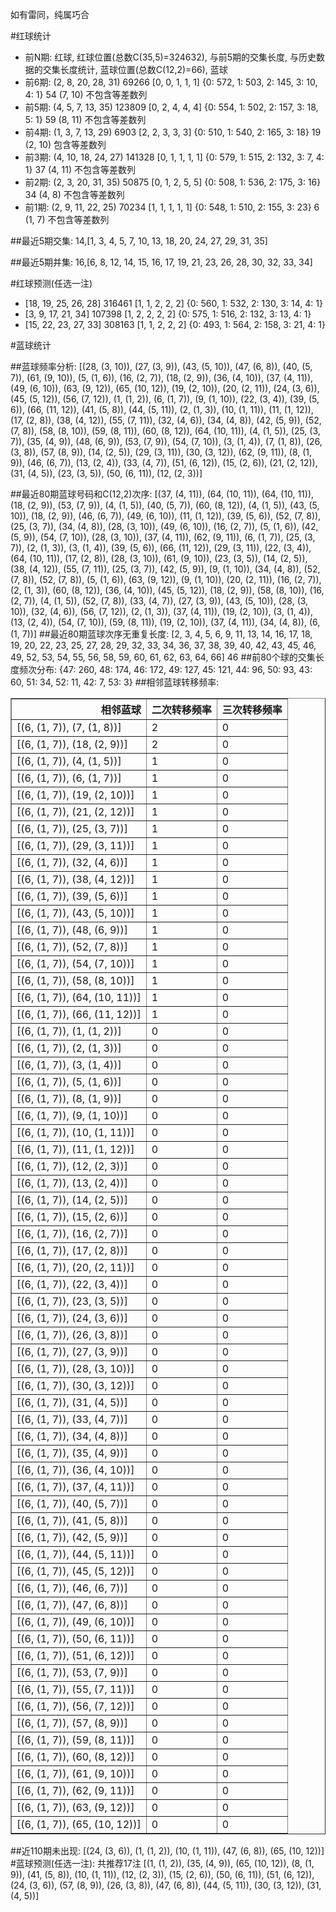 <!-- 
.. title: 大乐透15069期(2015-06-17)数据分析报告
.. slug: dlott-15069-2015-06-17-report
.. date: 2015-06-18 08:00:00 UTC+08:00
.. tags: Lottery
.. link: 
.. description: 
.. type: text
-->

如有雷同，纯属巧合

<!-- TEASER_END-->

#红球统计

- 前N期: 红球, 红球位置(总数C(35,5)=324632), 与前5期的交集长度, 与历史数据的交集长度统计, 蓝球位置(总数C(12,2)=66), 蓝球
- 前6期: (2, 8, 20, 28, 31) 69266 [0, 0, 1, 1, 1] {0: 572, 1: 503, 2: 145, 3: 10, 4: 1} 54 (7, 10) 不包含等差数列
- 前5期: (4, 5, 7, 13, 35) 123809 [0, 2, 4, 4, 4] {0: 554, 1: 502, 2: 157, 3: 18, 5: 1} 59 (8, 11) 不包含等差数列
- 前4期: (1, 3, 7, 13, 29) 6903 [2, 2, 3, 3, 3] {0: 510, 1: 540, 2: 165, 3: 18} 19 (2, 10) 包含等差数列
- 前3期: (4, 10, 18, 24, 27) 141328 [0, 1, 1, 1, 1] {0: 579, 1: 515, 2: 132, 3: 7, 4: 1} 37 (4, 11) 不包含等差数列
- 前2期: (2, 3, 20, 31, 35) 50875 [0, 1, 2, 5, 5] {0: 508, 1: 536, 2: 175, 3: 16} 34 (4, 8) 不包含等差数列
- 前1期: (2, 9, 11, 22, 25) 70234 [1, 1, 1, 1, 1] {0: 548, 1: 510, 2: 155, 3: 23} 6 (1, 7) 不包含等差数列

##最近5期交集:
14,[1, 3, 4, 5, 7, 10, 13, 18, 20, 24, 27, 29, 31, 35]

##最近5期并集:
16,[6, 8, 12, 14, 15, 16, 17, 19, 21, 23, 26, 28, 30, 32, 33, 34]

#红球预测(任选一注)

- [18, 19, 25, 26, 28] 316461 [1, 1, 2, 2, 2] {0: 560, 1: 532, 2: 130, 3: 14, 4: 1}
- [3, 9, 17, 21, 34] 107398 [1, 2, 2, 2, 2] {0: 575, 1: 516, 2: 132, 3: 13, 4: 1}
- [15, 22, 23, 27, 33] 308163 [1, 1, 2, 2, 2] {0: 493, 1: 564, 2: 158, 3: 21, 4: 1}

#蓝球统计

##蓝球频率分析:
[(28, (3, 10)), (27, (3, 9)), (43, (5, 10)), (47, (6, 8)), (40, (5, 7)), (61, (9, 10)), (5, (1, 6)), (16, (2, 7)), (18, (2, 9)), (36, (4, 10)), (37, (4, 11)), (49, (6, 10)), (63, (9, 12)), (65, (10, 12)), (19, (2, 10)), (20, (2, 11)), (24, (3, 6)), (45, (5, 12)), (56, (7, 12)), (1, (1, 2)), (6, (1, 7)), (9, (1, 10)), (22, (3, 4)), (39, (5, 6)), (66, (11, 12)), (41, (5, 8)), (44, (5, 11)), (2, (1, 3)), (10, (1, 11)), (11, (1, 12)), (17, (2, 8)), (38, (4, 12)), (55, (7, 11)), (32, (4, 6)), (34, (4, 8)), (42, (5, 9)), (52, (7, 8)), (58, (8, 10)), (59, (8, 11)), (60, (8, 12)), (64, (10, 11)), (4, (1, 5)), (25, (3, 7)), (35, (4, 9)), (48, (6, 9)), (53, (7, 9)), (54, (7, 10)), (3, (1, 4)), (7, (1, 8)), (26, (3, 8)), (57, (8, 9)), (14, (2, 5)), (29, (3, 11)), (30, (3, 12)), (62, (9, 11)), (8, (1, 9)), (46, (6, 7)), (13, (2, 4)), (33, (4, 7)), (51, (6, 12)), (15, (2, 6)), (21, (2, 12)), (31, (4, 5)), (23, (3, 5)), (50, (6, 11)), (12, (2, 3))]

##最近80期蓝球号码和C(12,2)次序:
[(37, (4, 11)), (64, (10, 11)), (64, (10, 11)), (18, (2, 9)), (53, (7, 9)), (4, (1, 5)), (40, (5, 7)), (60, (8, 12)), (4, (1, 5)), (43, (5, 10)), (18, (2, 9)), (46, (6, 7)), (49, (6, 10)), (11, (1, 12)), (39, (5, 6)), (52, (7, 8)), (25, (3, 7)), (34, (4, 8)), (28, (3, 10)), (49, (6, 10)), (16, (2, 7)), (5, (1, 6)), (42, (5, 9)), (54, (7, 10)), (28, (3, 10)), (37, (4, 11)), (62, (9, 11)), (6, (1, 7)), (25, (3, 7)), (2, (1, 3)), (3, (1, 4)), (39, (5, 6)), (66, (11, 12)), (29, (3, 11)), (22, (3, 4)), (64, (10, 11)), (17, (2, 8)), (28, (3, 10)), (61, (9, 10)), (23, (3, 5)), (14, (2, 5)), (38, (4, 12)), (55, (7, 11)), (25, (3, 7)), (42, (5, 9)), (9, (1, 10)), (34, (4, 8)), (52, (7, 8)), (52, (7, 8)), (5, (1, 6)), (63, (9, 12)), (9, (1, 10)), (20, (2, 11)), (16, (2, 7)), (2, (1, 3)), (60, (8, 12)), (36, (4, 10)), (45, (5, 12)), (18, (2, 9)), (58, (8, 10)), (16, (2, 7)), (4, (1, 5)), (52, (7, 8)), (33, (4, 7)), (27, (3, 9)), (43, (5, 10)), (28, (3, 10)), (32, (4, 6)), (56, (7, 12)), (2, (1, 3)), (37, (4, 11)), (19, (2, 10)), (3, (1, 4)), (13, (2, 4)), (54, (7, 10)), (59, (8, 11)), (19, (2, 10)), (37, (4, 11)), (34, (4, 8)), (6, (1, 7))]
##最近80期蓝球次序无重复长度:
[2, 3, 4, 5, 6, 9, 11, 13, 14, 16, 17, 18, 19, 20, 22, 23, 25, 27, 28, 29, 32, 33, 34, 36, 37, 38, 39, 40, 42, 43, 45, 46, 49, 52, 53, 54, 55, 56, 58, 59, 60, 61, 62, 63, 64, 66] 46
##前80个球的交集长度频次分布:
{47: 260, 48: 174, 46: 172, 49: 127, 45: 121, 44: 96, 50: 93, 43: 60, 51: 34, 52: 11, 42: 7, 53: 3}
##相邻蓝球转移频率:
<table border="1" class="table table-striped dataframe">
  <thead>
    <tr style="text-align: right;">
      <th>相邻蓝球</th>
      <th>二次转移频率</th>
      <th>三次转移频率</th>
    </tr>
  </thead>
  <tbody>
    <tr>
      <td>[(6, (1, 7)), (7, (1, 8))]</td>
      <td>2</td>
      <td>0</td>
    </tr>
    <tr>
      <td>[(6, (1, 7)), (18, (2, 9))]</td>
      <td>2</td>
      <td>0</td>
    </tr>
    <tr>
      <td>[(6, (1, 7)), (4, (1, 5))]</td>
      <td>1</td>
      <td>0</td>
    </tr>
    <tr>
      <td>[(6, (1, 7)), (6, (1, 7))]</td>
      <td>1</td>
      <td>0</td>
    </tr>
    <tr>
      <td>[(6, (1, 7)), (19, (2, 10))]</td>
      <td>1</td>
      <td>0</td>
    </tr>
    <tr>
      <td>[(6, (1, 7)), (21, (2, 12))]</td>
      <td>1</td>
      <td>0</td>
    </tr>
    <tr>
      <td>[(6, (1, 7)), (25, (3, 7))]</td>
      <td>1</td>
      <td>0</td>
    </tr>
    <tr>
      <td>[(6, (1, 7)), (29, (3, 11))]</td>
      <td>1</td>
      <td>0</td>
    </tr>
    <tr>
      <td>[(6, (1, 7)), (32, (4, 6))]</td>
      <td>1</td>
      <td>0</td>
    </tr>
    <tr>
      <td>[(6, (1, 7)), (38, (4, 12))]</td>
      <td>1</td>
      <td>0</td>
    </tr>
    <tr>
      <td>[(6, (1, 7)), (39, (5, 6))]</td>
      <td>1</td>
      <td>0</td>
    </tr>
    <tr>
      <td>[(6, (1, 7)), (43, (5, 10))]</td>
      <td>1</td>
      <td>0</td>
    </tr>
    <tr>
      <td>[(6, (1, 7)), (48, (6, 9))]</td>
      <td>1</td>
      <td>0</td>
    </tr>
    <tr>
      <td>[(6, (1, 7)), (52, (7, 8))]</td>
      <td>1</td>
      <td>0</td>
    </tr>
    <tr>
      <td>[(6, (1, 7)), (54, (7, 10))]</td>
      <td>1</td>
      <td>0</td>
    </tr>
    <tr>
      <td>[(6, (1, 7)), (58, (8, 10))]</td>
      <td>1</td>
      <td>0</td>
    </tr>
    <tr>
      <td>[(6, (1, 7)), (64, (10, 11))]</td>
      <td>1</td>
      <td>0</td>
    </tr>
    <tr>
      <td>[(6, (1, 7)), (66, (11, 12))]</td>
      <td>1</td>
      <td>0</td>
    </tr>
    <tr>
      <td>[(6, (1, 7)), (1, (1, 2))]</td>
      <td>0</td>
      <td>0</td>
    </tr>
    <tr>
      <td>[(6, (1, 7)), (2, (1, 3))]</td>
      <td>0</td>
      <td>0</td>
    </tr>
    <tr>
      <td>[(6, (1, 7)), (3, (1, 4))]</td>
      <td>0</td>
      <td>0</td>
    </tr>
    <tr>
      <td>[(6, (1, 7)), (5, (1, 6))]</td>
      <td>0</td>
      <td>0</td>
    </tr>
    <tr>
      <td>[(6, (1, 7)), (8, (1, 9))]</td>
      <td>0</td>
      <td>0</td>
    </tr>
    <tr>
      <td>[(6, (1, 7)), (9, (1, 10))]</td>
      <td>0</td>
      <td>0</td>
    </tr>
    <tr>
      <td>[(6, (1, 7)), (10, (1, 11))]</td>
      <td>0</td>
      <td>0</td>
    </tr>
    <tr>
      <td>[(6, (1, 7)), (11, (1, 12))]</td>
      <td>0</td>
      <td>0</td>
    </tr>
    <tr>
      <td>[(6, (1, 7)), (12, (2, 3))]</td>
      <td>0</td>
      <td>0</td>
    </tr>
    <tr>
      <td>[(6, (1, 7)), (13, (2, 4))]</td>
      <td>0</td>
      <td>0</td>
    </tr>
    <tr>
      <td>[(6, (1, 7)), (14, (2, 5))]</td>
      <td>0</td>
      <td>0</td>
    </tr>
    <tr>
      <td>[(6, (1, 7)), (15, (2, 6))]</td>
      <td>0</td>
      <td>0</td>
    </tr>
    <tr>
      <td>[(6, (1, 7)), (16, (2, 7))]</td>
      <td>0</td>
      <td>0</td>
    </tr>
    <tr>
      <td>[(6, (1, 7)), (17, (2, 8))]</td>
      <td>0</td>
      <td>0</td>
    </tr>
    <tr>
      <td>[(6, (1, 7)), (20, (2, 11))]</td>
      <td>0</td>
      <td>0</td>
    </tr>
    <tr>
      <td>[(6, (1, 7)), (22, (3, 4))]</td>
      <td>0</td>
      <td>0</td>
    </tr>
    <tr>
      <td>[(6, (1, 7)), (23, (3, 5))]</td>
      <td>0</td>
      <td>0</td>
    </tr>
    <tr>
      <td>[(6, (1, 7)), (24, (3, 6))]</td>
      <td>0</td>
      <td>0</td>
    </tr>
    <tr>
      <td>[(6, (1, 7)), (26, (3, 8))]</td>
      <td>0</td>
      <td>0</td>
    </tr>
    <tr>
      <td>[(6, (1, 7)), (27, (3, 9))]</td>
      <td>0</td>
      <td>0</td>
    </tr>
    <tr>
      <td>[(6, (1, 7)), (28, (3, 10))]</td>
      <td>0</td>
      <td>0</td>
    </tr>
    <tr>
      <td>[(6, (1, 7)), (30, (3, 12))]</td>
      <td>0</td>
      <td>0</td>
    </tr>
    <tr>
      <td>[(6, (1, 7)), (31, (4, 5))]</td>
      <td>0</td>
      <td>0</td>
    </tr>
    <tr>
      <td>[(6, (1, 7)), (33, (4, 7))]</td>
      <td>0</td>
      <td>0</td>
    </tr>
    <tr>
      <td>[(6, (1, 7)), (34, (4, 8))]</td>
      <td>0</td>
      <td>0</td>
    </tr>
    <tr>
      <td>[(6, (1, 7)), (35, (4, 9))]</td>
      <td>0</td>
      <td>0</td>
    </tr>
    <tr>
      <td>[(6, (1, 7)), (36, (4, 10))]</td>
      <td>0</td>
      <td>0</td>
    </tr>
    <tr>
      <td>[(6, (1, 7)), (37, (4, 11))]</td>
      <td>0</td>
      <td>0</td>
    </tr>
    <tr>
      <td>[(6, (1, 7)), (40, (5, 7))]</td>
      <td>0</td>
      <td>0</td>
    </tr>
    <tr>
      <td>[(6, (1, 7)), (41, (5, 8))]</td>
      <td>0</td>
      <td>0</td>
    </tr>
    <tr>
      <td>[(6, (1, 7)), (42, (5, 9))]</td>
      <td>0</td>
      <td>0</td>
    </tr>
    <tr>
      <td>[(6, (1, 7)), (44, (5, 11))]</td>
      <td>0</td>
      <td>0</td>
    </tr>
    <tr>
      <td>[(6, (1, 7)), (45, (5, 12))]</td>
      <td>0</td>
      <td>0</td>
    </tr>
    <tr>
      <td>[(6, (1, 7)), (46, (6, 7))]</td>
      <td>0</td>
      <td>0</td>
    </tr>
    <tr>
      <td>[(6, (1, 7)), (47, (6, 8))]</td>
      <td>0</td>
      <td>0</td>
    </tr>
    <tr>
      <td>[(6, (1, 7)), (49, (6, 10))]</td>
      <td>0</td>
      <td>0</td>
    </tr>
    <tr>
      <td>[(6, (1, 7)), (50, (6, 11))]</td>
      <td>0</td>
      <td>0</td>
    </tr>
    <tr>
      <td>[(6, (1, 7)), (51, (6, 12))]</td>
      <td>0</td>
      <td>0</td>
    </tr>
    <tr>
      <td>[(6, (1, 7)), (53, (7, 9))]</td>
      <td>0</td>
      <td>0</td>
    </tr>
    <tr>
      <td>[(6, (1, 7)), (55, (7, 11))]</td>
      <td>0</td>
      <td>0</td>
    </tr>
    <tr>
      <td>[(6, (1, 7)), (56, (7, 12))]</td>
      <td>0</td>
      <td>0</td>
    </tr>
    <tr>
      <td>[(6, (1, 7)), (57, (8, 9))]</td>
      <td>0</td>
      <td>0</td>
    </tr>
    <tr>
      <td>[(6, (1, 7)), (59, (8, 11))]</td>
      <td>0</td>
      <td>0</td>
    </tr>
    <tr>
      <td>[(6, (1, 7)), (60, (8, 12))]</td>
      <td>0</td>
      <td>0</td>
    </tr>
    <tr>
      <td>[(6, (1, 7)), (61, (9, 10))]</td>
      <td>0</td>
      <td>0</td>
    </tr>
    <tr>
      <td>[(6, (1, 7)), (62, (9, 11))]</td>
      <td>0</td>
      <td>0</td>
    </tr>
    <tr>
      <td>[(6, (1, 7)), (63, (9, 12))]</td>
      <td>0</td>
      <td>0</td>
    </tr>
    <tr>
      <td>[(6, (1, 7)), (65, (10, 12))]</td>
      <td>0</td>
      <td>0</td>
    </tr>
  </tbody>
</table>
##近110期未出现:
[(24, (3, 6)), (1, (1, 2)), (10, (1, 11)), (47, (6, 8)), (65, (10, 12))]
#蓝球预测(任选一注):
共推荐17注
[(1, (1, 2)), (35, (4, 9)), (65, (10, 12)), (8, (1, 9)), (41, (5, 8)), (10, (1, 11)), (12, (2, 3)), (15, (2, 6)), (50, (6, 11)), (51, (6, 12)), (24, (3, 6)), (57, (8, 9)), (26, (3, 8)), (47, (6, 8)), (44, (5, 11)), (30, (3, 12)), (31, (4, 5))]

